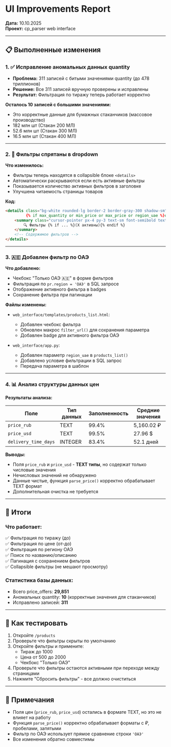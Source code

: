 # UI Improvements Report
**Дата:** 10.10.2025  
**Проект:** cp_parser web interface

---

## 📋 Выполненные изменения

### 1. ✅ Исправление аномальных данных quantity
- **Проблема:** 311 записей с битыми значениями quantity (до 478 триллионов)
- **Решение:** Все 311 записей вручную проверены и исправлены
- **Результат:** Фильтрация по тиражу теперь работает корректно

**Осталось 10 записей с большими значениями:**
- Это корректные данные для бумажных стаканчиков (массовое производство)
- 182 млн шт (Стакан 200 МЛ)
- 52.6 млн шт (Стакан 300 МЛ)
- 16.5 млн шт (Стакан 400 МЛ)

---

### 2. 🎨 Фильтры спрятаны в dropdown

**Что изменилось:**
- Фильтры теперь находятся в collapsible блоке `<details>`
- Автоматически раскрываются если есть активные фильтры
- Показывается количество активных фильтров в заголовке
- Улучшена читаемость страницы товаров

**Код:**
```html
<details class="bg-white rounded-lg border-2 border-gray-300 shadow-sm" 
         {% if max_quantity or min_price or max_price or region_uae %}open{% endif %}>
    <summary class="cursor-pointer px-4 py-3 text-sm font-semibold text-gray-900 hover:bg-gray-50 rounded-lg transition-colors select-none">
        🔍 Фильтры {% if ... %}(X активны){% endif %}
    </summary>
    <!-- Содержимое фильтров -->
</details>
```

---

### 3. 🇦🇪 Добавлен фильтр по ОАЭ

**Что добавлено:**
- Чекбокс "Только ОАЭ 🇦🇪" в форме фильтров
- Фильтрация по `pr.region = 'ОАЭ'` в SQL запросе
- Отображение активного фильтра в badges
- Сохранение фильтра при пагинации

**Файлы изменены:**
- `web_interface/templates/products_list.html`:
  - Добавлен чекбокс фильтра
  - Обновлен макрос `filter_url()` для сохранения параметра
  - Добавлен badge для активного фильтра ОАЭ
  
- `web_interface/app.py`:
  - Добавлен параметр `region_uae` в `products_list()`
  - Добавлено условие фильтрации в SQL запрос
  - Передача параметра в шаблон

---

### 4. 📊 Анализ структуры данных цен

**Результаты анализа:**

| Поле | Тип данных | Заполненность | Средние значения |
|------|------------|---------------|------------------|
| `price_rub` | TEXT | 99.4% | 5,160.02 ₽ |
| `price_usd` | TEXT | 99.5% | 27.96 $ |
| `delivery_time_days` | INTEGER | 83.4% | 52.1 дней |

**Выводы:**
- Поля `price_rub` и `price_usd` - **TEXT типы**, но содержат только числовые значения
- Нечисловых значений не обнаружено
- Данные чистые, функция `parse_price()` корректно обрабатывает TEXT формат
- Дополнительная очистка не требуется

---

## 🎯 Итоги

### Что работает:
✅ Фильтрация по тиражу (до)  
✅ Фильтрация по цене (от-до)  
✅ Фильтрация по региону ОАЭ  
✅ Поиск по названию/описанию  
✅ Пагинация с сохранением фильтров  
✅ Collapsible фильтры (не мешают просмотру)  

### Статистика базы данных:
- Всего price_offers: **29,851**
- Аномальных quantity: **10** (корректные значения для стаканчиков)
- Исправлено записей: **311**

---

## 🔧 Как тестировать

1. Откройте `/products`
2. Проверьте что фильтры скрыты по умолчанию
3. Откройте фильтры и примените:
   - Тираж до 1000
   - Цена от 500 до 2000
   - Чекбокс "Только ОАЭ"
4. Проверьте что фильтры остаются активными при переходе между страницами
5. Нажмите "Сбросить фильтры" - все должно очиститься

---

## 📝 Примечания

- Поля цен (`price_rub`, `price_usd`) остались в формате TEXT, но это не влияет на работу
- Функция `parse_price()` корректно обрабатывает форматы с ₽, пробелами, запятыми
- Фильтр по ОАЭ использует прямое сравнение строки `'ОАЭ'`
- Все изменения обратно совместимы







